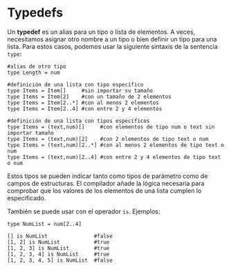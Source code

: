 # Typedefs

Un **typedef** es un alias para un tipo o lista de elementos.
A veces, necesitamos asignar otro nombre a un tipo o bien definir un tipo para una lista.
Para estos casos, podemos usar la siguiente sintaxis de la sentencia `type`:

```
#alias de otro tipo
type Length = num

#definición de una lista con tipo específico
type Items = Item[]     #sin importar su tamaño
type Items = Item[2]    #con un tamaño de 2 elementos
type Items = Item[2..*] #con al menos 2 elementos
type Items = Item[2..4] #con entre 2 y 4 elementos

#definición de una lista con tipos específicos
type Items = (text,num)[]     #con elementos de tipo num o text sin importar tamaño
type Items = (text,num)[2]    #con 2 elementos de tipo text o num
type Items = (text,num)[2..*] #con al menos 2 elementos de tipo text o num
type Items = (text,num)[2..4] #con entre 2 y 4 elementos de tipo text o num
```

Estos tipos se pueden indicar tanto como tipos de parámetro como de campos de estructuras.
El compilador añade la lógica necesaria para comprobar que los valores de los elementos de una lista cumplen lo especificado.

También se puede usar con el operador `is`.
Ejemplos:

```
type NumList = num[2..4]

[] is NumList               #false
[1, 2] is NumList           #true
[1, 2, 3] is NumList        #true
[1, 2, 3, 4] is NumList     #true
[1, 2, 3, 4, 5] is NumList  #false
```

